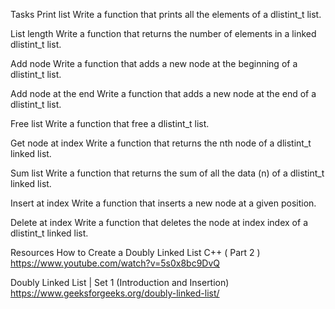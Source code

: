 Tasks
Print list
Write a function that prints all the elements of a dlistint_t list.

List length
Write a function that returns the number of elements in a linked dlistint_t list.

Add node
Write a function that adds a new node at the beginning of a dlistint_t list.

Add node at the end
Write a function that adds a new node at the end of a dlistint_t list.

Free list
Write a function that free a dlistint_t list.

Get node at index
Write a function that returns the nth node of a dlistint_t linked list.

Sum list
Write a function that returns the sum of all the data (n) of a dlistint_t linked list.

Insert at index
Write a function that inserts a new node at a given position.

Delete at index
Write a function that deletes the node at index index of a dlistint_t linked list.

Resources
How to Create a Doubly Linked List C++ ( Part 2 )
https://www.youtube.com/watch?v=5s0x8bc9DvQ

Doubly Linked List | Set 1 (Introduction and Insertion)
https://www.geeksforgeeks.org/doubly-linked-list/
